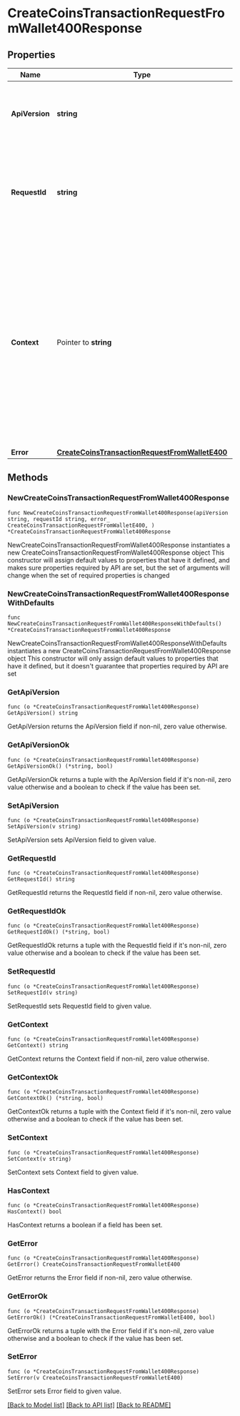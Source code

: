 # CreateCoinsTransactionRequestFromWallet400Response

## Properties

Name | Type | Description | Notes
------------ | ------------- | ------------- | -------------
**ApiVersion** | **string** | Specifies the version of the API that incorporates this endpoint. | 
**RequestId** | **string** | Defines the ID of the request. The &#x60;requestId&#x60; is generated by Crypto APIs and it&#39;s unique for every request. | 
**Context** | Pointer to **string** | In batch situations the user can use the context to correlate responses with requests. This property is present regardless of whether the response was successful or returned as an error. &#x60;context&#x60; is specified by the user. | [optional] 
**Error** | [**CreateCoinsTransactionRequestFromWalletE400**](CreateCoinsTransactionRequestFromWalletE400.md) |  | 

## Methods

### NewCreateCoinsTransactionRequestFromWallet400Response

`func NewCreateCoinsTransactionRequestFromWallet400Response(apiVersion string, requestId string, error_ CreateCoinsTransactionRequestFromWalletE400, ) *CreateCoinsTransactionRequestFromWallet400Response`

NewCreateCoinsTransactionRequestFromWallet400Response instantiates a new CreateCoinsTransactionRequestFromWallet400Response object
This constructor will assign default values to properties that have it defined,
and makes sure properties required by API are set, but the set of arguments
will change when the set of required properties is changed

### NewCreateCoinsTransactionRequestFromWallet400ResponseWithDefaults

`func NewCreateCoinsTransactionRequestFromWallet400ResponseWithDefaults() *CreateCoinsTransactionRequestFromWallet400Response`

NewCreateCoinsTransactionRequestFromWallet400ResponseWithDefaults instantiates a new CreateCoinsTransactionRequestFromWallet400Response object
This constructor will only assign default values to properties that have it defined,
but it doesn't guarantee that properties required by API are set

### GetApiVersion

`func (o *CreateCoinsTransactionRequestFromWallet400Response) GetApiVersion() string`

GetApiVersion returns the ApiVersion field if non-nil, zero value otherwise.

### GetApiVersionOk

`func (o *CreateCoinsTransactionRequestFromWallet400Response) GetApiVersionOk() (*string, bool)`

GetApiVersionOk returns a tuple with the ApiVersion field if it's non-nil, zero value otherwise
and a boolean to check if the value has been set.

### SetApiVersion

`func (o *CreateCoinsTransactionRequestFromWallet400Response) SetApiVersion(v string)`

SetApiVersion sets ApiVersion field to given value.


### GetRequestId

`func (o *CreateCoinsTransactionRequestFromWallet400Response) GetRequestId() string`

GetRequestId returns the RequestId field if non-nil, zero value otherwise.

### GetRequestIdOk

`func (o *CreateCoinsTransactionRequestFromWallet400Response) GetRequestIdOk() (*string, bool)`

GetRequestIdOk returns a tuple with the RequestId field if it's non-nil, zero value otherwise
and a boolean to check if the value has been set.

### SetRequestId

`func (o *CreateCoinsTransactionRequestFromWallet400Response) SetRequestId(v string)`

SetRequestId sets RequestId field to given value.


### GetContext

`func (o *CreateCoinsTransactionRequestFromWallet400Response) GetContext() string`

GetContext returns the Context field if non-nil, zero value otherwise.

### GetContextOk

`func (o *CreateCoinsTransactionRequestFromWallet400Response) GetContextOk() (*string, bool)`

GetContextOk returns a tuple with the Context field if it's non-nil, zero value otherwise
and a boolean to check if the value has been set.

### SetContext

`func (o *CreateCoinsTransactionRequestFromWallet400Response) SetContext(v string)`

SetContext sets Context field to given value.

### HasContext

`func (o *CreateCoinsTransactionRequestFromWallet400Response) HasContext() bool`

HasContext returns a boolean if a field has been set.

### GetError

`func (o *CreateCoinsTransactionRequestFromWallet400Response) GetError() CreateCoinsTransactionRequestFromWalletE400`

GetError returns the Error field if non-nil, zero value otherwise.

### GetErrorOk

`func (o *CreateCoinsTransactionRequestFromWallet400Response) GetErrorOk() (*CreateCoinsTransactionRequestFromWalletE400, bool)`

GetErrorOk returns a tuple with the Error field if it's non-nil, zero value otherwise
and a boolean to check if the value has been set.

### SetError

`func (o *CreateCoinsTransactionRequestFromWallet400Response) SetError(v CreateCoinsTransactionRequestFromWalletE400)`

SetError sets Error field to given value.



[[Back to Model list]](../README.md#documentation-for-models) [[Back to API list]](../README.md#documentation-for-api-endpoints) [[Back to README]](../README.md)


